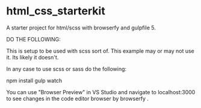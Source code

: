 # html_css_starterkit
A starter project for html/scss with browserfy and gulpfile 5.



DO THE FOLLOWING:

This is setup to be used with scss sort of. This example may or may not use it. Its likely it doesn't. 

In any case to use scss or sass do the following:

npm install
gulp watch

You can use "Browser Preview" in VS Studio and navigate to localhost:3000 to see changes in the code editor browser by browserfy
.

